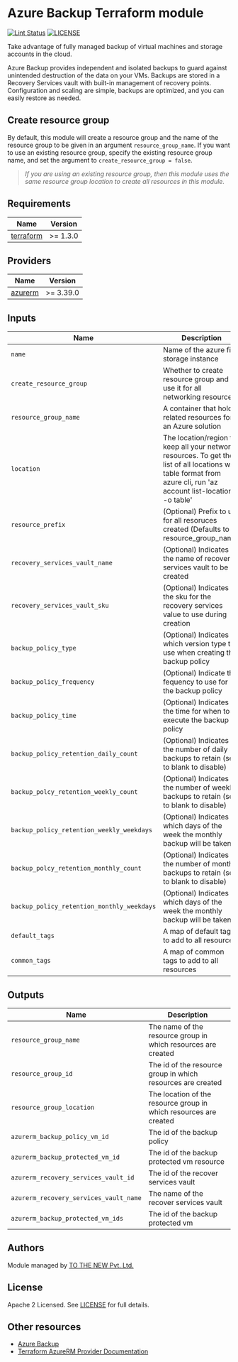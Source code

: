 # Azure Backup Terraform module

[![Lint Status](https://github.com/tothenew/terraform-azure-rsv/workflows/Lint/badge.svg)](https://github.com/tothenew/terraform-azure-rsv/actions)
[![LICENSE](https://img.shields.io/github/license/tothenew/terraform-azure-rsv)](https://github.com/tothenew/terraform-azure-rsv/blob/master/LICENSE)

Take advantage of fully managed backup of virtual machines and storage accounts in the cloud.

Azure Backup provides independent and isolated backups to guard against unintended destruction of the data on your VMs. Backups are stored in a Recovery Services vault with built-in management of recovery points. Configuration and scaling are simple, backups are optimized, and you can easily restore as needed.


## Create resource group

By default, this module will create a resource group and the name of the resource group to be given in an argument `resource_group_name`. If you want to use an existing resource group, specify the existing resource group name, and set the argument to `create_resource_group = false`.

> *If you are using an existing resource group, then this module uses the same resource group location to create all resources in this module.*

## Requirements

| Name | Version |
|------|---------|
| <a name="requirement_terraform"></a> [terraform](#requirement\_terraform) | >= 1.3.0 |

## Providers

| Name | Version |
|------|---------|
| <a name="requirement_terraform"></a> [azurerm](#requirement\_terraform) | >= 3.39.0 |

## Inputs

Name | Description | Type | Default
---- | ----------- | ---- | -------
`name` | Name of the azure file storage instance | `string` | `filestorage`
`create_resource_group` | Whether to create resource group and use it for all networking resources | `boolean` | `true`
`resource_group_name` | A container that holds related resources for an Azure solution | `string` | `rg-filestorage`
`location` | The location/region to keep all your network resources. To get the list of all locations with table format from azure cli, run 'az account list-locations -o table' | `string` | `eastus2`
`resource_prefix` | (Optional) Prefix to use for all resoruces created (Defaults to resource_group_name) | `string` | ``
`recovery_services_vault_name` | (Optional) Indicates the name of recovery services vault to be created | `string` | ``
`recovery_services_vault_sku` | (Optional) Indicates the sku for the recovery services value to use during creation | `string` | `Standard`
`backup_policy_type` | (Optional) Indicates which version type to use when creating the backup policy | `string` | `V2`
`backup_policy_frequency` | (Optional) Indicate the fequency to use for the backup policy | `string` | `Daily`
`backup_policy_time` | (Optional) Indicates the time for when to execute the backup policy | `string` | `23:00`
`backup_policy_retention_daily_count` | (Optional) Indicates the number of daily backups to retain (set to blank to disable) | `string` | `7`
`backup_polcy_retention_weekly_count` | (Optional) Indicates the number of weekly backups to retain (set to blank to disable) | `string` | `4`
`backup_policy_retention_weekly_weekdays` | (Optional) Indicates which days of the week the monthly backup will be taken | `set(string)` | `[ "Saturday" ]`
`backup_polcy_retention_monthly_count` | (Optional) Indicates the number of monthly backups to retain (set to blank to disable) | `string` | `6`
`backup_policy_retention_monthly_weekdays` | (Optional) Indicates which days of the week the monthly backup will be taken | `set(string)` | `[ "Saturday" ]`
`default_tags` | A map of default tags to add to all resources | `map(string)` | `{}`
`common_tags` | A map of common tags to add to all resources | `map(string)` | `{}`

## Outputs

Name | Description
---- | -----------
`resource_group_name` | The name of the resource group in which resources are created
`resource_group_id` | The id of the resource group in which resources are created
`resource_group_location` | The location of the resource group in which resources are created
`azurerm_backup_policy_vm_id` | The id of the backup policy
`azurerm_backup_protected_vm_id` | The id of the backup protected vm resource
`azurerm_recovery_services_vault_id` | The id of the recover services vault
`azurerm_recovery_services_vault_name` | The name of the recover services vault
`azurerm_backup_protected_vm_ids` | The id of the backup protected vm



## Authors

Module managed by [TO THE NEW Pvt. Ltd.](https://github.com/tothenew)


## License

Apache 2 Licensed. See [LICENSE](https://github.com/tothenew/terraform-azure-rsv/blob/main/LICENSE) for full details.



## Other resources

* [Azure Backup](https://azure.microsoft.com/en-us/products/backup/#overview)
* [Terraform AzureRM Provider Documentation](https://www.terraform.io/docs/providers/azurerm/index.html)